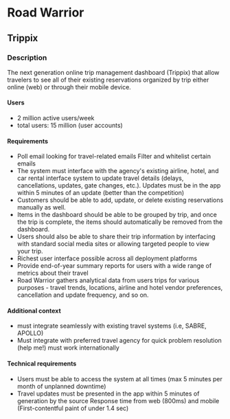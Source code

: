 # Road Warrior

## Trippix

### Description
The next generation online trip management dashboard (Trippix) that allow travelers to see all of their existing reservations organized by trip either online (web) or through their mobile device.

#### Users
* 2 million active users/week 
* total users: 15 million (user accounts)

#### Requirements
* Poll email looking for travel-related emails Filter and whitelist certain emails
* The system must interface with the agency's existing airline, hotel, and car rental interface system to update travel details (delays, cancellations, updates, gate changes, etc.). Updates must be in the app within 5 minutes of an update (better than the competition)
* Customers should be able to add, update, or delete existing reservations manually as well.
* Items in the dashboard should be able to be grouped by trip, and once the trip is complete, the items should automatically be removed from the dashboard.
* Users should also be able to share their trip information by interfacing with standard social media sites or allowing targeted people to view your trip.
* Richest user interface possible across all deployment platforms
* Provide end-of-year summary reports for users with a wide range of metrics about their travel
* Road Warrior gathers analytical data from users trips for various purposes - travel trends, locations, airline and hotel vendor preferences, cancellation and update frequency, and so on.

#### Additional context
* must integrate seamlessly with existing travel systems (i.e, SABRE, APOLLO)
* Must integrate with preferred travel agency for quick problem resolution (help me!) must work internationally

#### Technical requirements
* Users must be able to access the system at all times (max 5 minutes per month of unplanned downtime)
* Travel updates must be presented in the app within 5 minutes of generation by the source Response time from web (800ms) and mobile (First-contentful paint of under 1.4 sec)
